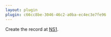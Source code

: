 ```yaml
---
layout: plugin
plugin: c66cc8be-3046-46c2-a0ba-ec4ec3e7fe96
---
```

Create the record at [NS1](https://ns1.com/).